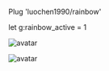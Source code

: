 Plug 'luochen1990/rainbow'

let g:rainbow_active = 1 

![avatar](https://raw.githubusercontent.com/luochen1990/rainbow/demo/lisp.png)

![avatar](https://raw.githubusercontent.com/luochen1990/rainbow/demo/html.png)
